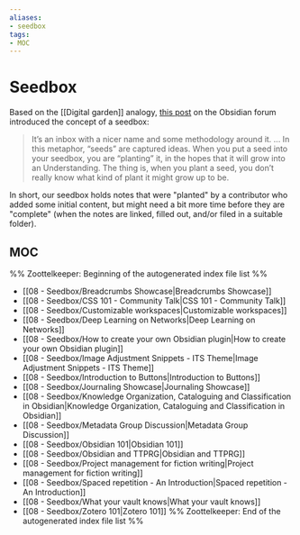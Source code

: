```yaml
---
aliases:
- seedbox
tags:
- MOC
---
```


# Seedbox

Based on the [[Digital garden]] analogy, [this post](https://forum.obsidian.md/t/what-a-seedbox-is-and-why-it-has-been-valuable-to-me/) on the Obsidian forum introduced the concept of a seedbox:

> It’s an inbox with a nicer name and some methodology around it.
> ...
> In this metaphor, “seeds” are captured ideas. When you put a seed into your seedbox, you are “planting” it, in the hopes that it will grow into an Understanding. The thing is, when you plant a seed, you don’t really know what kind of plant it might grow up to be.

In short, our seedbox holds notes that were "planted" by a contributor who added some initial content, but might need a bit more time before they are "complete" (when the notes are linked, filled out, and/or filed in a suitable folder). 

## MOC

%% Zoottelkeeper: Beginning of the autogenerated index file list  %%
-  [[08 - Seedbox/Breadcrumbs Showcase|Breadcrumbs Showcase]]
-  [[08 - Seedbox/CSS 101 - Community Talk|CSS 101 - Community Talk]]
-  [[08 - Seedbox/Customizable workspaces|Customizable workspaces]]
-  [[08 - Seedbox/Deep Learning on Networks|Deep Learning on Networks]]
-  [[08 - Seedbox/How to create your own Obsidian plugin|How to create your own Obsidian plugin]]
-  [[08 - Seedbox/Image Adjustment Snippets - ITS Theme|Image Adjustment Snippets - ITS Theme]]
-  [[08 - Seedbox/Introduction to Buttons|Introduction to Buttons]]
-  [[08 - Seedbox/Journaling Showcase|Journaling Showcase]]
-  [[08 - Seedbox/Knowledge Organization, Cataloguing and Classification in Obsidian|Knowledge Organization, Cataloguing and Classification in Obsidian]]
-  [[08 - Seedbox/Metadata Group Discussion|Metadata Group Discussion]]
-  [[08 - Seedbox/Obsidian 101|Obsidian 101]]
-  [[08 - Seedbox/Obsidian and TTPRG|Obsidian and TTPRG]]
-  [[08 - Seedbox/Project management for fiction writing|Project management for fiction writing]]
-  [[08 - Seedbox/Spaced repetition - An Introduction|Spaced repetition - An Introduction]]
-  [[08 - Seedbox/What your vault knows|What your vault knows]]
-  [[08 - Seedbox/Zotero 101|Zotero 101]]
%% Zoottelkeeper: End of the autogenerated index file list  %%
